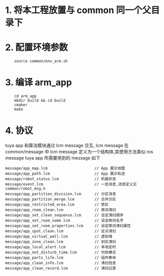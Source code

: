 # 1. 将本工程放置与 common 同一个父目录下
# 2. 配置环境参数
```
    source common/env_arm.sh
```
# 3. 编译 arm_app
```
    cd arm_app
    mkdir build && cd build
    cmaker
    make
```

# 4. 协议
tuya app 和算法模块通过 lcm message 交互, lcm message 在 common/message 中
lcm message 定义为一个结构体,其使用方法类似 ros message
tuya app 所需要用到的 message 如下
```
message/app_map.lcm                     // App 展示地图
message/app_path.lcm                    // App 展示轨迹
message/robot_status.lcm                // 机器状态
message/event.lcm                       // 一些消息,消息定义见 common/robot_msg.h
message/app_partition_division.lcm      // 分区消息
message/app_partition_merge.lcm         // 合并分区
message/app_restricted_area.lcm         // 禁区
message/app_room_clean.lcm              // 房间清扫
message/app_set_clean_sequence.lcm      // 设定清扫顺序
message/app_set_room_name.lcm           // 设定房间名字
message/app_set_room_properties.lcm     // 设定房间清扫属性
message/app_spot_clean.lcm              // 定点清扫
message/app_virtual_wall.lcm            // 虚拟墙
message/app_zone_clean.lcm              // 划区清扫
message/app_local_alert.lcm             // 本地定时
message/app_not_disturb_time.lcm        // 勿扰模式
message/app_parts_life.lcm              // 组件寿命
message/app_clean_info.lcm              // 清扫信息
message/app_clean_record.lcm            // 清扫记录
```
